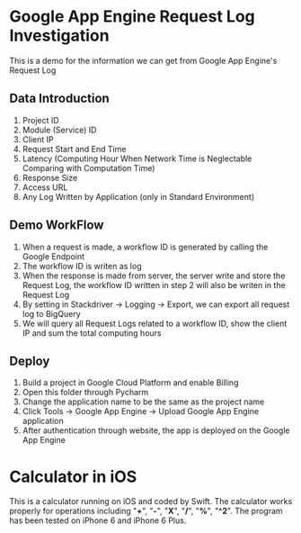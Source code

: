 # Google App Engine Request Log Investigation
This is a demo for the information we can get from Google App Engine's Request Log

## Data Introduction
1. Project ID
2. Module (Service) ID
3. Client IP
4. Request Start and End Time
5. Latency (Computing Hour When Network Time is Neglectable Comparing with Computation Time)
6. Response Size
7. Access URL
8. Any Log Written by Application (only in Standard Environment)

## Demo WorkFlow
1. When a request is made, a workflow ID is generated by calling the Google Endpoint
2. The workflow ID is writen as log
3. When the response is made from server, the server write and store the Request Log, the workflow ID written in step 2 will also be writen in the Request Log
4. By setting in Stackdriver -> Logging -> Export, we can export all request log to BigQuery
5. We will query all Request Logs related to a workflow ID, show the client IP and sum the total computing hours

## Deploy
1. Build a project in Google Cloud Platform and enable Billing
2. Open this folder through Pycharm
3. Change the application name to be the same as the project name
4. Click Tools -> Google App Engine -> Upload Google App Engine application
5. After authentication through website, the app is deployed on the Google App Engine

# Calculator in iOS
This is a calculator running on iOS and coded by Swift. The calculator works properly for operations including "**+**", "**-**", "**X**", "**/**", "**%**", "**^2**". The program has been tested on iPhone 6 and iPhone 6 Plus.
